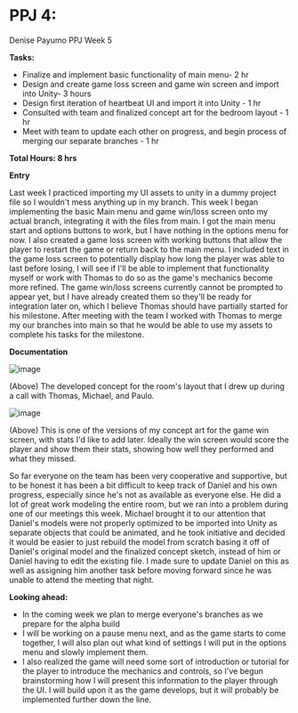 # PPJ 4: 
Denise Payumo PPJ Week 5

**Tasks:**

- Finalize and implement basic functionality of main menu- 2 hr
- Design and create game loss screen and game win screen and import into Unity- 3 hours
- Design first iteration of heartbeat UI and import it into Unity - 1 hr
- Consulted with team and finalized concept art for the bedroom layout - 1 hr
- Meet with team to update each other on progress, and begin process of merging our separate branches - 1 hr

**Total Hours: 8 hrs**

**Entry** 

Last week I practiced importing my UI assets to unity in a dummy project file so I wouldn't mess anything up in my branch. This week I began implementing the basic Main menu and game win/loss screen onto my actual branch, integrating it with the files from main. I got the main menu start and options buttons to work, but I have nothing in the options menu for now. I also created a game loss screen with working buttons that allow the player to restart the game or return back to the main menu. I included text in the game loss screen to potentially display how long the player was able to last before losing, I will see if I'll be able to implement that functionality myself or work with Thomas to do so as the game's mechanics become more refined. The game win/loss screens currently cannot be prompted to appear yet, but I have already created them so they'll be ready for integration later on, which I believe Thomas should have partially started for his milestone. After meeting with the team I worked with Thomas to merge my our branches into main so that he would be able to use my assets to complete his tasks for the milestone. 

**Documentation**

![image](https://github.com/user-attachments/assets/2948ac43-7877-4253-8283-7f9a4bda9544)

(Above) The developed concept for the room's layout that I drew up during a call with Thomas, Michael, and Paulo.

![image](https://github.com/user-attachments/assets/95467f63-3783-40cc-bad9-c310bbad33bb)


(Above) This is one of the versions of my concept art for the game win screen, with stats I'd like to add later. Ideally the win screen would score the player and show them their stats, showing how well they performed and what they missed.

So far everyone on the team has been very cooperative and supportive, but to be honest it has been a bit difficult to keep track of Daniel and his own progress, especially since he's not as available as everyone else. He did a lot of great work modeling the entire room, but we ran into a problem during one of our meetings this week. Michael brought it to our attention that Daniel's models were not properly optimized to be imported into Unity as separate objects that could be animated, and he took initiative and decided it would be easier to just rebuild the model from scratch basing it off of Daniel's original model and the finalized concept sketch, instead of him or Daniel having to edit the existing file. I made sure to update Daniel on this as well as assigning him another task before moving forward since he was unable to attend the meeting that night. 

**Looking ahead:**
- In the coming week we plan to merge everyone's branches as we prepare for the alpha build
- I will be working on a pause menu next, and as the game starts to come together, I will also plan out what kind of settings I will put in the options menu and slowly implement them. 
- I also realized the game will need some sort of introduction or tutorial for the player to introduce the mechanics and controls, so I've begun brainstorming how I will present this information to the player through the UI. I will build upon it as the game develops, but it will probably be implemented further down the line.
